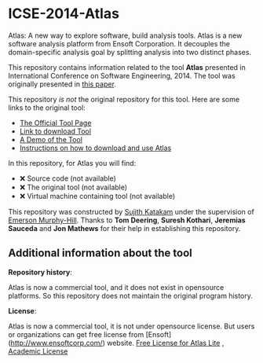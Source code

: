 # ICSE-2014-Atlas

Atlas: A new way to explore software, build analysis tools. Atlas is a new software analysis platform from Ensoft Corporation. It decouples the domain-specific analysis goal by splitting analysis into two distinct phases.


This repository contains information related to the tool **Atlas** presented in International Conference on Software Engineering, 2014. The tool was originally presented in [this paper](http://dl.acm.org/citation.cfm?id=2591065).

This repository _is not_ the original repository for this tool. Here are some links to the original tool:
* [The Official Tool Page](http://www.ensoftcorp.com/atlas/)
* [Link to download Tool](http://www.ensoftcorp.com/atlas/download/)
* [A Demo of the Tool](http://www.ensoftcorp.com/atlas/developers/)
* [Instructions on how to download and use Atlas](http://www.ensoftcorp.com/atlas/getting-started-with-atlas/#Installation)

In this repository, for Atlas you will find:
* :x: Source code (not available)
* :x: The original tool (not available)
* :x: Virtual machine containing tool (not available)

This repository was constructed by [Sujith Katakam](https://github.com/sujithktkm) under the supervision of [Emerson Murphy-Hill](https://github.com/CaptainEmerson). Thanks to **Tom Deering**, **Suresh Kothari**, **Jeremias Sauceda** and **Jon Mathews** for their help in establishing this repository.

Additional information about the tool
-------------------------------------


**Repository history**:

Atlas is now a commercial tool, and it does not exist in opensource platforms. So this repository does not maintain the original program history.



**License**:

Atlas is now a commercial tool, it is not under opensource license. But users or organizations can get free license from [Ensoft] (http://www.ensoftcorp.com/) website.
[Free License for Atlas Lite](http://www.ensoftcorp.com/atlas/lite/) , [Academic License](http://www.ensoftcorp.com/atlas/academic-license/)
